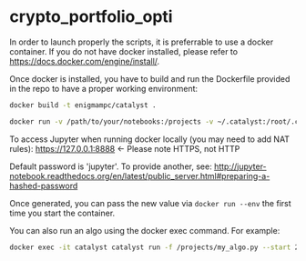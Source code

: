 # crypto_portfolio_opti

In order to launch properly the scripts, it is preferrable to use a docker container. If you do not have docker installed, please refer to https://docs.docker.com/engine/install/.

Once docker is installed, you have to build and run the Dockerfile provided in the repo to have a proper working environment:
```bash
docker build -t enigmampc/catalyst .
```
```bash
docker run -v /path/to/your/notebooks:/projects -v ~/.catalyst:/root/.catalyst -p 8888:8888/tcp --name catalyst -it enigmampc/catalyst
```

To access Jupyter when running docker locally (you may need to add NAT rules):
 https://127.0.0.1:8888      <- Please note HTTPS, not HTTP

Default password is 'jupyter'. To provide another, see:
 http://jupyter-notebook.readthedocs.org/en/latest/public_server.html#preparing-a-hashed-password

Once generated, you can pass the new value via `docker run --env` the first time you start the container.

You can also run an algo using the docker exec command. For example:
```bash
docker exec -it catalyst catalyst run -f /projects/my_algo.py --start 2015-1-1 --end 2016-1-1 /projects/result.pickle
```
